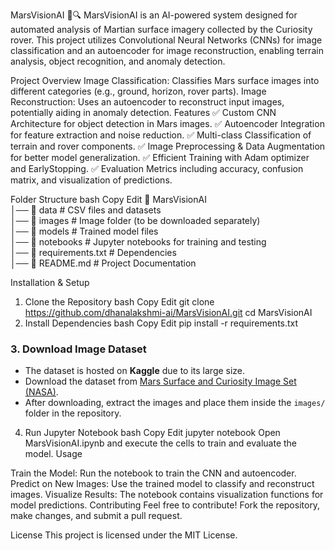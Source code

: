 MarsVisionAI 🚀🔍
MarsVisionAI is an AI-powered system designed for automated analysis of Martian surface imagery collected by the Curiosity rover. This project utilizes Convolutional Neural Networks (CNNs) for image classification and an autoencoder for image reconstruction, enabling terrain analysis, object recognition, and anomaly detection.

Project Overview
Image Classification: Classifies Mars surface images into different categories (e.g., ground, horizon, rover parts).
Image Reconstruction: Uses an autoencoder to reconstruct input images, potentially aiding in anomaly detection.
Features
✅ Custom CNN Architecture for object detection in Mars images.
✅ Autoencoder Integration for feature extraction and noise reduction.
✅ Multi-class Classification of terrain and rover components.
✅ Image Preprocessing & Data Augmentation for better model generalization.
✅ Efficient Training with Adam optimizer and EarlyStopping.
✅ Evaluation Metrics including accuracy, confusion matrix, and visualization of predictions.

Folder Structure
bash
Copy
Edit
📂 MarsVisionAI  
│── 📂 data                # CSV files and datasets  
│── 📂 images              # Image folder (to be downloaded separately)  
│── 📂 models              # Trained model files  
│── 📂 notebooks           # Jupyter notebooks for training and testing  
│── 📜 requirements.txt    # Dependencies  
│── 📜 README.md           # Project Documentation  

Installation & Setup
1. Clone the Repository
bash
Copy
Edit
git clone https://github.com/dhanalakshmi-ai/MarsVisionAI.git
cd MarsVisionAI
2. Install Dependencies
bash
Copy
Edit
pip install -r requirements.txt
### **3. Download Image Dataset**  
- The dataset is hosted on **Kaggle** due to its large size.  
- Download the dataset from [Mars Surface and Curiosity Image Set (NASA)](https://www.kaggle.com/datasets/brsdincer/mars-surface-and-curiosity-image-set-nasa).  
- After downloading, extract the images and place them inside the `images/` folder in the repository.  

4. Run Jupyter Notebook
bash
Copy
Edit
jupyter notebook
Open MarsVisionAI.ipynb and execute the cells to train and evaluate the model.
Usage

Train the Model: Run the notebook to train the CNN and autoencoder.
Predict on New Images: Use the trained model to classify and reconstruct images.
Visualize Results: The notebook contains visualization functions for model predictions.
Contributing
Feel free to contribute! Fork the repository, make changes, and submit a pull request.

License
This project is licensed under the MIT License.
